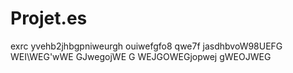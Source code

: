 # Projet.es
exrc  yvehb2jhbgpniweurgh ouiwefgfo8  qwe7f jasdhbvoW98UEFG WEI\WEG'wWE
GJwegojWE
G
WEJGOWEGjopwej
gWEOJWEG
